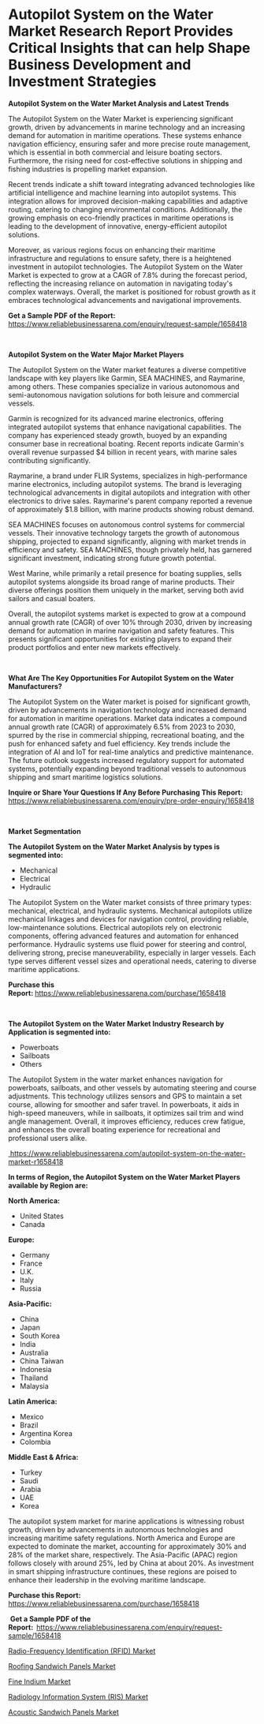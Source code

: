 <p><h1>Autopilot System on the Water Market Research Report Provides Critical Insights that can help Shape Business Development and Investment Strategies</h1></p><p><strong>Autopilot System on the Water Market Analysis and Latest Trends</strong></p>
<p><p>The Autopilot System on the Water Market is experiencing significant growth, driven by advancements in marine technology and an increasing demand for automation in maritime operations. These systems enhance navigation efficiency, ensuring safer and more precise route management, which is essential in both commercial and leisure boating sectors. Furthermore, the rising need for cost-effective solutions in shipping and fishing industries is propelling market expansion.</p><p>Recent trends indicate a shift toward integrating advanced technologies like artificial intelligence and machine learning into autopilot systems. This integration allows for improved decision-making capabilities and adaptive routing, catering to changing environmental conditions. Additionally, the growing emphasis on eco-friendly practices in maritime operations is leading to the development of innovative, energy-efficient autopilot solutions.</p><p>Moreover, as various regions focus on enhancing their maritime infrastructure and regulations to ensure safety, there is a heightened investment in autopilot technologies. The Autopilot System on the Water Market is expected to grow at a CAGR of 7.8% during the forecast period, reflecting the increasing reliance on automation in navigating today's complex waterways. Overall, the market is positioned for robust growth as it embraces technological advancements and navigational improvements.</p></p>
<p><strong>Get a Sample PDF of the Report:&nbsp;</strong> <a href="https://www.reliablebusinessarena.com/enquiry/request-sample/1658418?utm_campaign=1290&utm_medium=2&utm_source=Github&utm_content=ia&utm_term=28092024&utm_id=autopilot-system-on-the-water">https://www.reliablebusinessarena.com/enquiry/request-sample/1658418</a></p>
<p>&nbsp;</p>
<p><strong>Autopilot System on the Water Major Market Players</strong></p>
<p><p>The Autopilot System on the Water market features a diverse competitive landscape with key players like Garmin, SEA MACHINES, and Raymarine, among others. These companies specialize in various autonomous and semi-autonomous navigation solutions for both leisure and commercial vessels.</p><p>Garmin is recognized for its advanced marine electronics, offering integrated autopilot systems that enhance navigational capabilities. The company has experienced steady growth, buoyed by an expanding consumer base in recreational boating. Recent reports indicate Garmin's overall revenue surpassed $4 billion in recent years, with marine sales contributing significantly.</p><p>Raymarine, a brand under FLIR Systems, specializes in high-performance marine electronics, including autopilot systems. The brand is leveraging technological advancements in digital autopilots and integration with other electronics to drive sales. Raymarine's parent company reported a revenue of approximately $1.8 billion, with marine products showing robust demand.</p><p>SEA MACHINES focuses on autonomous control systems for commercial vessels. Their innovative technology targets the growth of autonomous shipping, projected to expand significantly, aligning with market trends in efficiency and safety. SEA MACHINES, though privately held, has garnered significant investment, indicating strong future growth potential.</p><p>West Marine, while primarily a retail presence for boating supplies, sells autopilot systems alongside its broad range of marine products. Their diverse offerings position them uniquely in the market, serving both avid sailors and casual boaters.</p><p>Overall, the autopilot systems market is expected to grow at a compound annual growth rate (CAGR) of over 10% through 2030, driven by increasing demand for automation in marine navigation and safety features. This presents significant opportunities for existing players to expand their product portfolios and enter new markets effectively.</p></p>
<p>&nbsp;</p>
<p><strong>What Are The Key Opportunities For Autopilot System on the Water Manufacturers?</strong></p>
<p><p>The Autopilot System on the Water market is poised for significant growth, driven by advancements in navigation technology and increased demand for automation in maritime operations. Market data indicates a compound annual growth rate (CAGR) of approximately 6.5% from 2023 to 2030, spurred by the rise in commercial shipping, recreational boating, and the push for enhanced safety and fuel efficiency. Key trends include the integration of AI and IoT for real-time analytics and predictive maintenance. The future outlook suggests increased regulatory support for automated systems, potentially expanding beyond traditional vessels to autonomous shipping and smart maritime logistics solutions.</p></p>
<p><strong>Inquire or Share Your Questions If Any Before Purchasing This Report:</strong> <a href="https://www.reliablebusinessarena.com/enquiry/pre-order-enquiry/1658418?utm_campaign=1290&utm_medium=2&utm_source=Github&utm_content=ia&utm_term=28092024&utm_id=autopilot-system-on-the-water">https://www.reliablebusinessarena.com/enquiry/pre-order-enquiry/1658418</a></p>
<p>&nbsp;</p>
<p><strong>Market Segmentation</strong></p>
<p><strong>The Autopilot System on the Water Market Analysis by types is segmented into:</strong></p>
<p><ul><li>Mechanical</li><li>Electrical</li><li>Hydraulic</li></ul></p>
<p><p>The Autopilot System on the Water market consists of three primary types: mechanical, electrical, and hydraulic systems. Mechanical autopilots utilize mechanical linkages and devices for navigation control, providing reliable, low-maintenance solutions. Electrical autopilots rely on electronic components, offering advanced features and automation for enhanced performance. Hydraulic systems use fluid power for steering and control, delivering strong, precise maneuverability, especially in larger vessels. Each type serves different vessel sizes and operational needs, catering to diverse maritime applications.</p></p>
<p><strong>Purchase this Report:&nbsp;</strong><a href="https://www.reliablebusinessarena.com/purchase/1658418?utm_campaign=1290&utm_medium=2&utm_source=Github&utm_content=ia&utm_term=28092024&utm_id=autopilot-system-on-the-water">https://www.reliablebusinessarena.com/purchase/1658418</a></p>
<p>&nbsp;</p>
<p><strong>The Autopilot System on the Water Market Industry Research by Application is segmented into:</strong></p>
<p><ul><li>Powerboats</li><li>Sailboats</li><li>Others</li></ul></p>
<p><p>The Autopilot System in the water market enhances navigation for powerboats, sailboats, and other vessels by automating steering and course adjustments. This technology utilizes sensors and GPS to maintain a set course, allowing for smoother and safer travel. In powerboats, it aids in high-speed maneuvers, while in sailboats, it optimizes sail trim and wind angle management. Overall, it improves efficiency, reduces crew fatigue, and enhances the overall boating experience for recreational and professional users alike.</p></p>
<p><a href="https://www.reliablebusinessarena.com/autopilot-system-on-the-water-market-r1658418?utm_campaign=1290&utm_medium=2&utm_source=Github&utm_content=ia&utm_term=28092024&utm_id=autopilot-system-on-the-water">&nbsp;https://www.reliablebusinessarena.com/autopilot-system-on-the-water-market-r1658418</a></p>
<p><strong>In terms of Region, the Autopilot System on the Water Market Players available by Region are:</strong></p>
<p>
    <p> <strong> North America: </strong>
        <ul>
            <li>United States</li>
            <li>Canada</li>
        </ul>
        </p> 
    <p> <strong> Europe: </strong>
        <ul>
            <li>Germany</li>
            <li>France</li>
            <li>U.K.</li>
            <li>Italy</li>
            <li>Russia</li>
        </ul>
        </p> 
    <p> <strong> Asia-Pacific: </strong>
        <ul>
            <li>China</li>
            <li>Japan</li>
            <li>South Korea</li>
            <li>India</li>
            <li>Australia</li>
            <li>China Taiwan</li>
            <li>Indonesia</li>
            <li>Thailand</li>
            <li>Malaysia</li>
        </ul>
        </p> 
    <p> <strong> Latin America: </strong>
        <ul>
            <li>Mexico</li>
            <li>Brazil</li>
            <li>Argentina Korea</li>
            <li>Colombia</li>
        </ul>
        </p> 
    <p> <strong> Middle East & Africa: </strong>
        <ul>
            <li>Turkey</li>
            <li>Saudi</li>
            <li>Arabia</li>
            <li>UAE</li>
            <li>Korea</li>
        </ul>
    </p>
    </p>
<p><p>The autopilot system market for marine applications is witnessing robust growth, driven by advancements in autonomous technologies and increasing maritime safety regulations. North America and Europe are expected to dominate the market, accounting for approximately 30% and 28% of the market share, respectively. The Asia-Pacific (APAC) region follows closely with around 25%, led by China at about 20%. As investment in smart shipping infrastructure continues, these regions are poised to enhance their leadership in the evolving maritime landscape.</p></p>
<p><strong>Purchase this Report: </strong><a href="https://www.reliablebusinessarena.com/purchase/1658418?utm_campaign=1290&utm_medium=2&utm_source=Github&utm_content=ia&utm_term=28092024&utm_id=autopilot-system-on-the-water">https://www.reliablebusinessarena.com/purchase/1658418</a></p>
<p>&nbsp;<strong>Get a Sample PDF of the Report:&nbsp;&nbsp;</strong><a href="https://www.reliablebusinessarena.com/enquiry/request-sample/1658418?utm_campaign=1290&utm_medium=2&utm_source=Github&utm_content=ia&utm_term=28092024&utm_id=autopilot-system-on-the-water">https://www.reliablebusinessarena.com/enquiry/request-sample/1658418</a></p>
<p><strong></strong></p>
<p><p><a href="https://issuu.com/reportprime-2/docs/radio-frequency-identification-rfid_47d226b1bd6016?utm_campaign=1290&utm_medium=2&utm_source=Github&utm_content=ia&utm_term=28092024&utm_id=autopilot-system-on-the-water">Radio-Frequency Identification (RFID) Market</a></p><p><a href="https://www.linkedin.com/pulse/roofing-sandwich-panels-market-size-share-competitive-landscape-6xtnf?trackingId=fGLrvK10RGaswT0PzmedFg%3D%3D&utm_campaign=1290&utm_medium=2&utm_source=Github&utm_content=ia&utm_term=28092024&utm_id=autopilot-system-on-the-water">Roofing Sandwich Panels Market</a></p><p><a href="https://github.com/lylyparadise/Market-Research-Report-List-5/blob/main/fine-indium-market.md?utm_campaign=1290&utm_medium=2&utm_source=Github&utm_content=ia&utm_term=28092024&utm_id=autopilot-system-on-the-water">Fine Indium Market</a></p><p><a href="https://issuu.com/reportprime-2/docs/radiology-information-system-ris-ma_6910cc54cf2ecf?utm_campaign=1290&utm_medium=2&utm_source=Github&utm_content=ia&utm_term=28092024&utm_id=autopilot-system-on-the-water">Radiology Information System (RIS) Market</a></p><p><a href="https://www.linkedin.com/pulse/acoustic-sandwich-panels-industry-insights-report-analyzing-3i8pf?trackingId=Rrq85H53SMyGIRiS2eypIQ%3D%3D&utm_campaign=1290&utm_medium=2&utm_source=Github&utm_content=ia&utm_term=28092024&utm_id=autopilot-system-on-the-water">Acoustic Sandwich Panels Market</a></p></p>